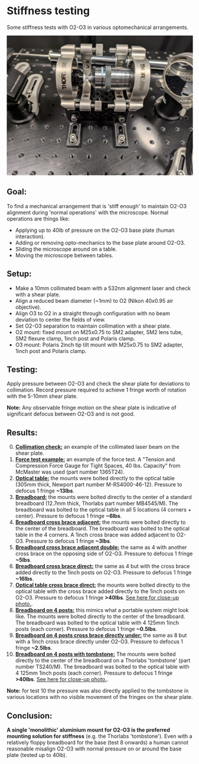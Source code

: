 # Stiffness testing

Some stiffness tests with O2-O3 in various optomechanical arrangements.

![social_preview](https://github.com/amsikking/SOLS_O2-O3_optomechanics/blob/main/stiffness_testing/10_breadboard_with_tombstone_close-up.jpg)

## Goal:

To find a mechanical arrangement that is 'stiff enough' to maintain O2-O3 alignment during 'normal operations' with the microscope. Normal operations are things like:
- Applying up to 40lb of pressure on the O2-O3 base plate (human interaction).
- Adding or removing opto-mechanics to the base plate around O2-O3.
- Sliding the microscope around on a table.
- Moving the microscope between tables.

## Setup:
- Make a 10mm collimated beam with a 532nm alignment laser and check with a shear plate.
- Align a reduced beam diameter (~1mm) to O2 (Nikon 40x0.95 air objective).
- Align O3 to O2 in a straight through configuration with no beam deviation to center the fields of view.
- Set O2-O3 separation to maintain collimation with a shear plate.
- O2 mount: fixed mount on M25x0.75 to SM2 adapter, SM2 lens tube, SM2 flexure clamp, 1inch post and Polaris clamp.
- O3 mount: Polaris 2inch tip tilt mount with M25x0.75 to SM2 adapter, 1inch post and Polaris clamp.

## Testing:
Apply pressure between O2-O3 and check the shear plate for deviations to collimation. Record pressure required to achieve 1 fringe worth of rotation with the 5-10mm shear plate.

**Note:** Any observable fringe motion on the shear plate is indicative of significant defocus between O2-O3 and is not good.

## Results:
0) [**Collimation check:**](https://github.com/amsikking/SOLS_O2-O3_optomechanics/blob/main/stiffness_testing/00_collimation_check.jpg) an example of the collimated laser beam on the shear plate.
1) [**Force test example:**](https://github.com/amsikking/SOLS_O2-O3_optomechanics/blob/main/stiffness_testing/01_force_test_example.jpg) an example of the force test. A "Tension and Compression Force Gauge for Tight Spaces, 40 lbs. Capacity" from McMaster was used (part number 1365T24).
2) [**Optical table:**](https://github.com/amsikking/SOLS_O2-O3_optomechanics/blob/main/stiffness_testing/02_optical_table.jpg) the mounts were bolted directly to the optical table (305mm thick, Newport part number M-RS4000-46-12). Pressure to defocus 1 fringe **~13lbs**.
3) [**Breadboard:**](https://github.com/amsikking/SOLS_O2-O3_optomechanics/blob/main/stiffness_testing/03_breadboard.jpg) the mounts were bolted directly to the center of a standard breadboard (12.7mm thick, Thorlabs part number MB4545/M). The breadboard was bolted to the optical table in all 5 locations (4 corners + center). Pressure to defocus 1 fringe **~6lbs**.
4) [**Breadboard cross brace adjacent:**](https://github.com/amsikking/SOLS_O2-O3_optomechanics/blob/main/stiffness_testing/04_breadboard_cross_brace_adjacent.jpg) the mounts were bolted directly to the center of the breadboard. The breadboard was bolted to the optical table in the 4 corners. A 1inch cross brace was added adjacent to O2-O3. Pressure to defocus 1 fringe **~3lbs**.
5) [**Breadboard cross brace adjacent double:**](https://github.com/amsikking/SOLS_O2-O3_optomechanics/blob/main/stiffness_testing/05_breadboard_cross_brace_adjacent_double.jpg) the same as 4 with another cross brace on the opposing side of O2-O3. Pressure to defocus 1 fringe **~5lbs**.
6) [**Breadboard cross brace direct:**](https://github.com/amsikking/SOLS_O2-O3_optomechanics/blob/main/stiffness_testing/06_breadboard_cross_brace_direct.jpg) the same as 4 but with the cross brace added directly to the 1inch posts on O2-O3. Pressure to defocus 1 fringe **~16lbs**.
7) [**Optical table cross brace direct:**](https://github.com/amsikking/SOLS_O2-O3_optomechanics/blob/main/stiffness_testing/07_optical_table_cross_brace_direct.jpg) the mounts were bolted directly to the optical table with the cross brace added directly to the 1inch posts on O2-O3. Pressure to defocus 1 fringe **>40lbs**. [See here for close-up photo.](https://github.com/amsikking/SOLS_O2-O3_optomechanics/blob/main/stiffness_testing/07_optical_table_cross_brace_direct_close-up.jpg).
8) [**Breadboard on 4 posts:**](https://github.com/amsikking/SOLS_O2-O3_optomechanics/blob/main/stiffness_testing/08_breadboard_on_4_posts.jpg) this mimics what a portable system might look like. The mounts were bolted directly to the center of the breadboard. The breadboard was bolted to the optical table with 4 125mm 1inch posts (each corner). Pressure to defocus 1 fringe **~0.5lbs**.
9) [**Breadboard on 4 posts cross brace directly under:**](https://github.com/amsikking/SOLS_O2-O3_optomechanics/blob/main/stiffness_testing/09_breadboard_on_4_posts_cross_brace_directly_under.jpg) the same as 8 but with a 1inch cross brace directly under O2-O3. Pressure to defocus 1 fringe **~2.5lbs**.
10) [**Breadboard on 4 posts with tombstone:**](https://github.com/amsikking/SOLS_O2-O3_optomechanics/blob/main/stiffness_testing/10_breadboard_with_tombstone.jpg) The mounts were bolted directly to the center of the breadboard on a Thorlabs 'tombstone' (part number TS240/M). The breadboard was bolted to the optical table with 4 125mm 1inch posts (each corner). Pressure to defocus 1 fringe **>40lbs**. [See here for close-up photo.](https://github.com/amsikking/SOLS_O2-O3_optomechanics/blob/main/stiffness_testing/10_breadboard_with_tombstone_close-up.jpg).

**Note:** for test 10 the pressure was also directly applied to the tombstone in various locations with no visible movement of the fringes on the shear plate.

## Conclusion:
**A single 'monolithic' aluminium mount for O2-O3 is the preferred mounting solution for stiffness** (e.g. the Thorlabs 'tombstone'). Even with a relatively floppy breadboard for the base (test 8 onwards) a human cannot reasonable misalign O2-O3 with normal pressure on or around the base plate (tested up to 40lb).
